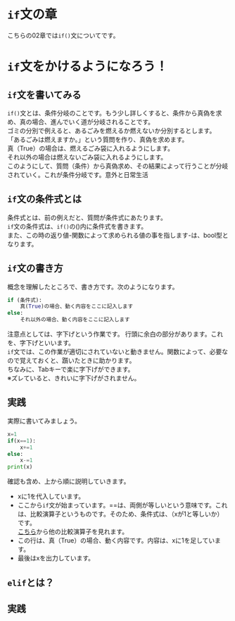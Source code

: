 # `if`文の章
こちらの02章では`if()`文についてです。<br>
# `if`文をかけるようになろう！
## `if`文を書いてみる
`if()`文とは、条件分岐のことです。もう少し詳しくすると、条件から真偽を求め、真の場合、進んでいく道が分岐されることです。<br>
ゴミの分別で例えると、あるごみを燃えるか燃えないか分別するとします。<br>
「あるごみは燃えますか。」という質問を作り、真偽を求めます。<br>
真（True）の場合は、燃えるごみ袋に入れるようにします。<br>
それ以外の場合は燃えないごみ袋に入れるようにします。<br>
このようにして、質問（条件）から真偽求め、その結果によって行うことが分岐されていく。これが条件分岐です。意外と日常生活<br>
## `if`文の条件式とは
条件式とは、前の例えだと、質問が条件式にあたります。<br>
`if`文の条件式は、`if()`の()内に条件式を書きます。<br>
また、この時の返り値-関数によって求められる値の事を指します-は、bool型となります。<br>
## `if`文の書き方
概念を理解したところで、書き方です。次のようになります。
```python
if (条件式):
    真(True)の場合、動く内容をここに記入します
else:
    それ以外の場合、動く内容をここに記入します    
```
注意点としては、字下げという作業です。
行頭に余白の部分があります。これを、字下げといいます。<br>
`if`文では、この作業が適切にされていないと動きません。関数によって、必要なので覚えておくと、躓いたときに助かります。<br>
ちなみに、Tabキーで楽に字下げができます。<br>
※ズレていると、きれいに字下げがされません。

## 実践
実際に書いてみましょう。
```python
x=1
if(x==1):
    x+=1
else:
    x-=1
print(x)
```
確認も含め、上から順に説明していきます。<br>
- xに1を代入しています。
- ここから`if`文が始まっています。==は、両側が等しいという意味です。これは、比較演算子というものです。そのため、条件式は、（xが1と等しいか）です。<br>
[こちら]()から他の比較演算子を見れます。
- この行は、真（True）の場合、動く内容です。内容は、xに1を足しています。
- 最後はxを出力しています。
## `elif`とは？


## 実践
